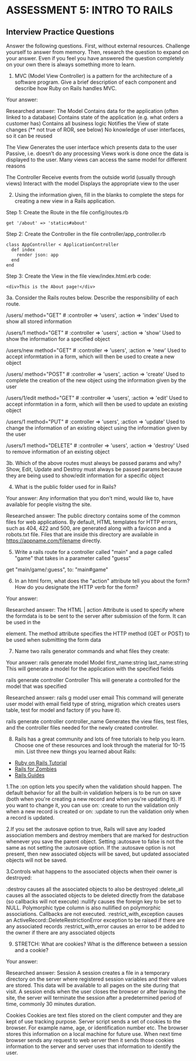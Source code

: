# ASSESSMENT 5: INTRO TO RAILS
## Interview Practice Questions

Answer the following questions. First, without external resources. Challenge yourself to answer from memory. Then, research the question to expand on your answer. Even if you feel you have answered the question completely on your own there is always something more to learn.

1. MVC (Model View Controller) is a pattern for the architecture of a software program. Give a brief description of each component and describe how Ruby on Rails handles MVC.

  Your answer:

  Researched answer:
  The Model
    Contains data for the application (often linked to a database)
    Contains state of the application (e.g. what orders a customer has)
    Contains all business logic
    Notifies the View of state changes (** not true of ROR, see below)
    No knowledge of user interfaces, so it can be reused
    
  The View
    Generates the user interface which presents data to the user
    Passive, i.e. doesn’t do any processing
    Views work is done once the data is displayed to the user.
    Many views can access the same model for different reasons
    
  The Controller
    Receive events from the outside world (usually through views)
    Interact with the model
    Displays the appropriate view to the user

2. Using the information given, fill in the blanks to complete the steps for creating a new view in a Rails application.

  Step 1: Create the Route in the file config/routes.rb
  ```
  get '/about' => 'statics#about'
  ```

  Step 2: Create the Controller in the file controller/app_controller.rb
  ```
  class AppController < ApplicationController
    def index
      render json: app
    end
  end
  ```

  Step 3: Create the View in the file view/index.html.erb
  code:
  ```
  <div>This is the About page!</div>
  ```


3a. Consider the Rails routes below. Describe the responsibility of each route.


/users/       method="GET"     # :controller => 'users', :action => 'index'
Used to show all stored information 

/users/1      method="GET"     # :controller => 'users', :action => 'show'
Used to show the information for a specified object

/users/new    method="GET"     # :controller => 'users', :action => 'new'
Used to accept informtation in a form, which will then be used to create a new object

/users/       method="POST"    # :controller => 'users', :action => 'create'
Used to complete the creation of the new object using the information given by the user

/users/1/edit method="GET"     # :controller => 'users', :action => 'edit'
Used to accept informtation in a form, which will then be used to update an existing object

/users/1      method="PUT"     # :controller => 'users', :action => 'update'
Used to change the information of an existing object using the information given by the user

/users/1      method="DELETE"  # :controller => 'users', :action => 'destroy'
Used to remove information of an existing object



3b. Which of the above routes must always be passed params and why?
Show, Edit, Update and Destroy must always be passed params because they are being used to show/edit information for a specific object


4. What is the public folder used for in Rails?

  Your answer:
  Any information that you don't mind, would like to, have available for people visitng the site.

  Researched answer:
  The public directory contains some of the common files for web applications. 
  By default, HTML templates for HTTP errors, such as 404, 422 and 500, are generated along with a favicon and a robots.txt file. 
  Files that are inside this directory are available in https://appname.com/filename directly.


5. Write a rails route for a controller called "main" and a page called "game" that takes in a parameter called "guess"

  get "main/game/:guess", to: "main#game"


6. In an html form, what does the "action" attribute tell you about the form? How do you designate the HTTP verb for the form?

  Your answer:

  Researched answer:
  The HTML | action Attribute is used to specify where the formdata is to be sent to the server after submission of the form. It can be used in the <form> element.
  The method attribute specifies the HTTP method (GET or POST) to be used when submitting the form data


7. Name two rails generator commands and what files they create:

  Your answer:
  rails generate model Model first_name:string last_name:string 
  This will generate a model for the application with the specified fields
  
  rails generate controller Controller
  This will generate a controlled for the model that was specified

  Researched answer:
  rails g model user email
  This command will generate user model with email field type of string, migration which creates users table, test for model and factory (if you have it).
  
  rails generate controller controller_name
  Generates the view files, test files, and the controller files needed for the newly created controller.


8. Rails has a great community and lots of free tutorials to help you learn. Choose one of these resources and look through the material for 10-15 min. List three new things you learned about Rails:
- [Ruby on Rails Tutorial](https://www.tutorialspoint.com/ruby-on-rails/index.htm)
- [Rails for Zombies](http://railsforzombies.org)
- [Rails Guides](http://guides.rubyonrails.org/getting_started.html)

1.The :on option lets you specify when the validation should happen. 
  The default behavior for all the built-in validation helpers is to be run on save (both when you're creating a new record and when you're updating it). 
  If you want to change it, you can use on: :create to run the validation only when a new record is created or on: :update to run the validation only when a record is updated.

2.If you set the :autosave option to true, Rails will save any loaded association members and destroy members that are marked for destruction whenever you save the parent object. 
  Setting :autosave to false is not the same as not setting the :autosave option. If the :autosave option is not present, then new associated objects will be saved, but updated associated objects will not be saved.

3.Controls what happens to the associated objects when their owner is destroyed:

  :destroy causes all the associated objects to also be destroyed
  :delete_all causes all the associated objects to be deleted directly from the database (so callbacks will not execute)
  :nullify causes the foreign key to be set to NULL. Polymorphic type column is also nullified on polymorphic associations. Callbacks are not executed.
  :restrict_with_exception causes an ActiveRecord::DeleteRestrictionError exception to be raised if there are any associated records
  :restrict_with_error causes an error to be added to the owner if there are any associated objects

9. STRETCH: What are cookies? What is the difference between a session and a cookie?

  Your answer:

  Researched answer:
  Session
    A session creates a file in a temporary directory on the server where registered session variables and their values are stored. This data will be available to all pages on the site during that visit.
    A session ends when the user closes the browser or after leaving the site, the server will terminate the session after a predetermined period of time, commonly 30 minutes duration.
  
  Cookies
    Cookies are text files stored on the client computer and they are kept of use tracking purpose. 
    Server script sends a set of cookies to the browser. For example name, age, or identification number etc. The browser stores this information on a local machine for future use.
    When next time browser sends any request to web server then it sends those cookies information to the server and server uses that information to identify the user.